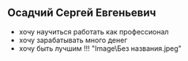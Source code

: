 ## Осадчий Сергей Евгеньевич 
* хочу научиться работать как профессионал 
* хочу зарабатывать много денег 
* хочу быть лучшим !!!
  "Image\Без названия.jpeg"
